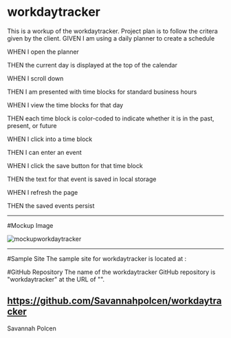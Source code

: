 # workdaytracker
This is a workup of the workdaytracker. Project plan is to follow the critera given by the client. 
GIVEN I am using a daily planner to create a schedule

WHEN I open the planner

THEN the current day is displayed at the top of the calendar

WHEN I scroll down

THEN I am presented with time blocks for standard business hours

WHEN I view the time blocks for that day

THEN each time block is color-coded to indicate whether it is in the past, present, or future

WHEN I click into a time block

THEN I can enter an event

WHEN I click the save button for that time block

THEN the text for that event is saved in local storage

WHEN I refresh the page

THEN the saved events persist

---
#Mockup Image

![mockupworkdaytracker](https://user-images.githubusercontent.com/29647525/161611812-8bf35e9d-17e9-4ec6-a8a1-1b88803bed68.jpg)



---

#Sample Site
The sample site for workdaytracker is located at :

#GitHub Repository
The name of the workdaytracker GitHub repository is "workdaytracker" at the URL of "".

https://github.com/Savannahpolcen/workdaytracker
---
Savannah Polcen 
